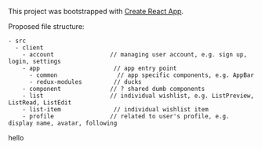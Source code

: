 This project was bootstrapped with [Create React App](https://github.com/facebookincubator/create-react-app).

Proposed file structure: 
````
- src
  - client
    - account                // managing user account, e.g. sign up, login, settings
    - app                     // app entry point
      - common                 // app specific components, e.g. AppBar
      - redux-modules         // ducks
    - component              // ? shared dumb components
    - list                   // individual wishlist, e.g. ListPreview, ListRead, ListEdit
    - list-item               // individual wishlist item
    - profile                // related to user's profile, e.g. display name, avatar, following

````

hello